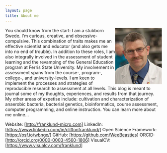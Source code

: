 ```yaml
---
layout: page
title: About me
---
```


<img src="/assets/franklund.jpg" align="right" script="padding: 10px;"> You should know from the start: I am a stubborn Swede. I'm curious, creative, and obsessive-compulsive. This combination of traits makes me an effective scientist and educator (and also gets me into no end of trouble). In addition to these roles, I am also integrally involved in the assessment of student learning and the revamping of the General Education program at Ferris State University. My involvement in assessment spans from the course-, program-, college-, and university-levels. I am keen to implement the processes and strategies of reproducible research to assessment at all levels. This blog is meant to journal some of my thoughts, experiences, and results from that journey. My other areas of expetise include: cultivation and characterization of anaerobic bacteria, bacterial genetics, bioinformatics, course assessment, computer programming, and online instruction. You can learn more about me online...

Website: [http://franklund-micro.com]
LinkedIn: [https://www.linkedin.com/in/cliftonfranklund/]
Open Science Framework: [https://osf.io/wbngx/]
GitHub: [https://github.com/WeeBeasties]
ORCID: [http://orcid.org/0000-0003-4560-1806]
VisualCV: [https://www.visualcv.com/franklund]
